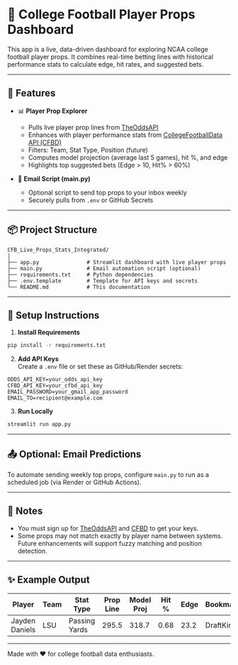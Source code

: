 # 🏈 College Football Player Props Dashboard

This app is a live, data-driven dashboard for exploring NCAA college football player props. It combines real-time betting lines with historical performance stats to calculate edge, hit rates, and suggested bets.

---

## 🚀 Features

- 📊 **Player Prop Explorer**  
  - Pulls live player prop lines from [TheOddsAPI](https://the-odds-api.com/)
  - Enhances with player performance stats from [CollegeFootballData API (CFBD)](https://collegefootballdata.com/)
  - Filters: Team, Stat Type, Position (future)
  - Computes model projection (average last 5 games), hit %, and edge
  - Highlights top suggested bets (Edge > 10, Hit% > 60%)

- 📧 **Email Script (main.py)**  
  - Optional script to send top props to your inbox weekly
  - Securely pulls from `.env` or GitHub Secrets

---

## 📦 Project Structure

```
CFB_Live_Props_Stats_Integrated/
│
├── app.py               # Streamlit dashboard with live player props
├── main.py              # Email automation script (optional)
├── requirements.txt     # Python dependencies
├── .env.template        # Template for API keys and secrets
└── README.md            # This documentation
```

---

## 🔧 Setup Instructions

1. **Install Requirements**
```bash
pip install -r requirements.txt
```

2. **Add API Keys**  
   Create a `.env` file or set these as GitHub/Render secrets:
```
ODDS_API_KEY=your_odds_api_key
CFBD_API_KEY=your_cfbd_api_key
EMAIL_PASSWORD=your_gmail_app_password
EMAIL_TO=recipient@example.com
```

3. **Run Locally**
```bash
streamlit run app.py
```

---

## 📤 Optional: Email Predictions

To automate sending weekly top props, configure `main.py` to run as a scheduled job (via Render or GitHub Actions).

---

## 🧠 Notes

- You must sign up for [TheOddsAPI](https://the-odds-api.com/) and [CFBD](https://collegefootballdata.com/) to get your keys.
- Some props may not match exactly by player name between systems. Future enhancements will support fuzzy matching and position detection.

---

## ✨ Example Output

| Player           | Team | Stat Type     | Prop Line | Model Proj | Hit % | Edge | Bookmaker |
|------------------|------|---------------|-----------|------------|-------|------|-----------|
| Jayden Daniels   | LSU  | Passing Yards | 295.5     | 318.7      | 0.68  | 23.2 | DraftKings|

---

Made with ❤️ for college football data enthusiasts.